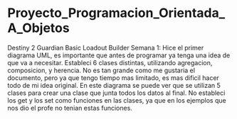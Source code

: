# Proyecto_Programacion_Orientada_A_Objetos
Destiny 2 Guardian Basic Loadout Builder
Semana 1: Hice el primer diagrama UML, es importante que antes de programar ya tenga una idea de que va a necesitar. Estableci 6 clases distintas, utilizando agregacion, composicion, y herencia. No es tan grande como me gustaria el documento, pero ya que tengo tiempo mas limitado, es mas dificil hacer todo de mi idea original. En este diagrama se puede ver que se utilizan 5 clases para crear una clase que junta todos los datos al final. No estableci los get y los set como funciones en las clases, ya que en los ejemplos que nos dio el profe no tenian estas funciones.
